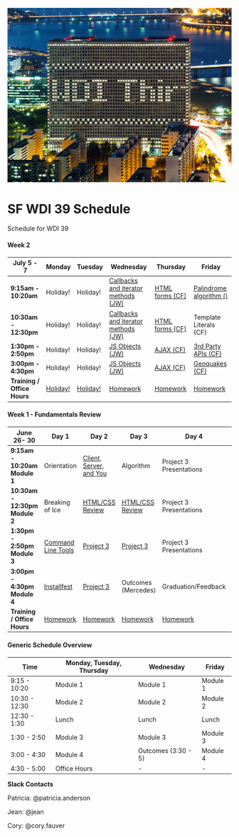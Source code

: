 <p align="center">
<img src="PhotoFunia-1497888882.gif" >
</p>

# SF WDI 39 Schedule

Schedule for WDI 39

#### Week 2

<table>
  <thead>
    <tr>
      <th>July 5 - 7</th>
      <th> Monday </th>
      <th> Tuesday </th>
      <th> Wednesday </th>
      <th> Thursday </th>
      <th> Friday </th>
    </tr>
  </thead>
  <tbody>
    <tr>
      <td><strong>9:15am - 10:20am </strong></td>
      <td>Holiday!</td>
      <td>Holiday!</td>
      <td><a href="https://github.com/SF-WDI-LABS/iterator-methods">Callbacks and iterator methods (JW)</a></td>
      <!-- https://github.com/SF-WDI-LABS/laundry-lab ? -->
      <td><a href="https://github.com/SF-WDI-LABS/html-forms">HTML forms (CF)</a></td>
      <td><a href="https://github.com/SF-WDI-LABS/js-algorithms-drills/tree/master/palindromes">Palindrome algorithm ()</a> </td>
    </tr>
    <tr>
      <td><strong>10:30am - 12:30pm </strong></td>
      <td>Holiday!</td>
      <td>Holiday!</td>
      <td><a href="https://github.com/SF-WDI-LABS/iterator-methods"> Callbacks and iterator methods (JW)</a> </td>
      <td><a href="https://github.com/SF-WDI-LABS/html-forms"> HTML forms (CF) </a></td>
      <td> Template Literals (CF) </td>
    </tr>
    <tr>
      <td><strong>1:30pm - 2:50pm </strong></td>
      <td>Holiday!</td>
      <td>Holiday!</td>
      <td><a href="https://github.com/SF-WDI-LABS/js-objects">JS Objects (JW)</a></td>
      <td><a href="https://github.com/SF-WDI-LABS/intro-ajax">AJAX (CF)</a></td>
      <td><a href="https://github.com/SF-WDI-LABS/geoquakes">3rd Party APIs (CF)</a></td>
    </tr>
    <tr>
      <td><strong>3:00pm - 4:30pm </strong></td>
      <td>Holiday!</td>
      <td>Holiday!</td>
      <td><a href="https://github.com/SF-WDI-LABS/js-objects">JS Objects (JW)</a></td>
      <td> <a href="https://github.com/SF-WDI-LABS/intro-ajax">AJAX (CF)</a> </td>
      <td><a href="https://github.com/SF-WDI-LABS/geoquakes">Geoquakes (CF)</a></td>
    </tr>
    <tr>
      <td><strong>Training / Office Hours</strong></td>
      <td><a href="homework/week-02.md">Holiday!</a></td>
      <td><a href="homework/week-02.md">Holiday!</a></td>
      <td><a href="homework/week-02.md">Homework</a></td>
      <td><a href="homework/week-02.md">Homework</a></td>
      <td><a href="homework/week-02.md">Homework</a></td>
    </tr>
  </tbody>
</table>

#### Week 1 - Fundamentals Review
<table><thead>
<tr>
<th>June 26- 30</th>
<th>Day 1</th>
<th>Day 2</th>
<th>Day 3</th>
<th>Day 4</th>
<th>Day  5</th>
</tr>
</thead><tbody>
<tr>
<td><strong>9:15am - 10:20am Module 1</strong></td>
<td>Orientation</td>
<td><a href="https://github.com/SF-WDI-LABS/the-client-the-server-and-you/blob/master/README.md">Client, Server, and You</a></td>
<td>Algorithm</td>
<td>Project 3 Presentations</td>
<td>Graduation/Feedback</td>
</tr>

<tr>
<td><strong>10:30am - 12:30pm Module 2</strong></td>
<td>Breaking of Ice</td>
<td><a href="https://github.com/sf-wdi-labs/html-css-review">HTML/CSS Review</a></td>
<td><a href="https://github.com/sf-wdi-labs/html-css-review">HTML/CSS Review</a></td>
<td>Project 3 Presentations</td>
<td>Graduation/Feedback</td>
</tr>

<tr>
<td><strong>1:30pm - 2:50pm Module 3</strong></td>
<td><a href="https://github.com/SF-WDI-LABS/command-line">Command Line Tools</a></td>
<td><a href="https://github.com/sf-wdi-36/project-03">Project 3</a></td>
<td><a href="https://github.com/sf-wdi-36/project-03">Project 3</a></td>
<td>Project 3 Presentations</td>
<td>Stuff</td>

</tr>
<tr>
<td><strong>3:00pm - 4:30pm Module 4</strong></td>
<td><a href="https://github.com/sf-wdi-labs/installfest">Installfest</a></td>
<td><a href="https://github.com/sf-wdi-36/project-03">Project 3</a></td>
<td>Outcomes (Mercedes)</td>
<td>Graduation/Feedback</td>
<td>Graduation/Feedback</td>
</tr>

<tr>
<td><strong>Training / Office Hours</strong></td>
<td><a href="homework/week-01.md">Homework</a></td>
<td><a href="homework/week-01.md">Homework</a></td>
<td><a href="homework/week-01.md">Homework</a></td>
<td><a href="homework/week-01.md">Homework</a></td>
<td><a href="homework/week-01.md">Homework</a></td>
</tr>
</tbody></table>

#### Generic Schedule Overview

Time | Monday, Tuesday, Thursday  | Wednesday | Friday
----- | ------------------ | ----- | ----
9:15 - 10:20  | Module 1   | Module 1     | Module 1
10:30 - 12:30| Module 2   | Module 2     | Module 2
12:30 - 1:30 | Lunch         | Lunch          | Lunch
1:30 - 2:50 | Module 3      | Module 3   | Module 3
3:00 - 4:30 | Module 4      | Outcomes (3:30 - 5)  | Module 4
4:30 - 5:00 | Office Hours   | - | -


**Slack Contacts**  

Patricia: @patricia.anderson

Jean: @jean

Cory: @cory.fauver
